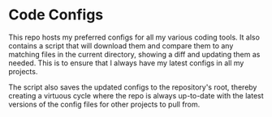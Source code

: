 # Code Configs

This repo hosts my preferred configs for all my various coding tools. It also contains a script that will download them and compare them to any matching files in the current directory, showing a diff and updating them as needed. This is to ensure that I always have my latest configs in all my projects.

The script also saves the updated configs to the repository's root, thereby creating a virtuous cycle where the repo is always up-to-date with the latest versions of the config files for other projects to pull from.
